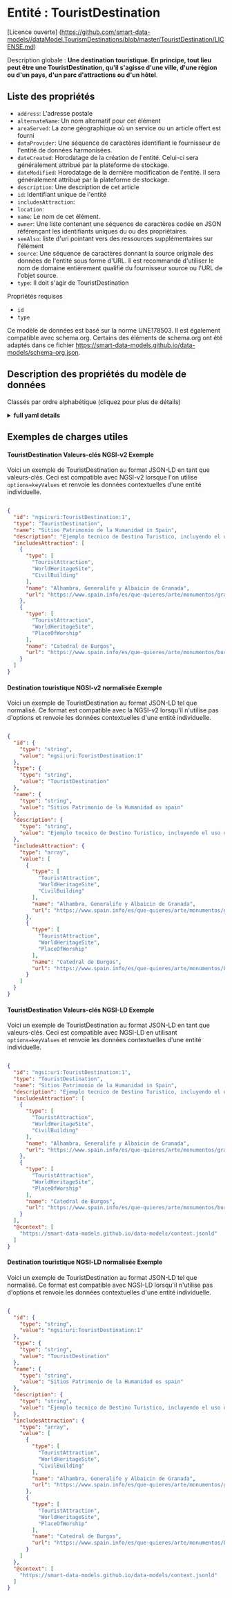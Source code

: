 Entité : TouristDestination  
===========================  
[Licence ouverte] (https://github.com/smart-data-models//dataModel.TourismDestinations/blob/master/TouristDestination/LICENSE.md)  
Description globale : **Une destination touristique. En principe, tout lieu peut être une TouristDestination, qu'il s'agisse d'une ville, d'une région ou d'un pays, d'un parc d'attractions ou d'un hôtel**.  

## Liste des propriétés  

- `address`: L'adresse postale  - `alternateName`: Un nom alternatif pour cet élément  - `areaServed`: La zone géographique où un service ou un article offert est fourni  - `dataProvider`: Une séquence de caractères identifiant le fournisseur de l'entité de données harmonisées.  - `dateCreated`: Horodatage de la création de l'entité. Celui-ci sera généralement attribué par la plateforme de stockage.  - `dateModified`: Horodatage de la dernière modification de l'entité. Il sera généralement attribué par la plateforme de stockage.  - `description`: Une description de cet article  - `id`: Identifiant unique de l'entité  - `includesAttraction`:   - `location`:   - `name`: Le nom de cet élément.  - `owner`: Une liste contenant une séquence de caractères codée en JSON référençant les identifiants uniques du ou des propriétaires.  - `seeAlso`: liste d'uri pointant vers des ressources supplémentaires sur l'élément  - `source`: Une séquence de caractères donnant la source originale des données de l'entité sous forme d'URL. Il est recommandé d'utiliser le nom de domaine entièrement qualifié du fournisseur source ou l'URL de l'objet source.  - `type`: Il doit s'agir de TouristDestination    
Propriétés requises  
- `id`  - `type`    
Ce modèle de données est basé sur la norme UNE178503. Il est également compatible avec schema.org. Certains des éléments de schema.org ont été adaptés dans ce fichier https://smart-data-models.github.io/data-models/schema-org.json.  
## Description des propriétés du modèle de données  
Classés par ordre alphabétique (cliquez pour plus de détails)  
<details><summary><strong>full yaml details</strong></summary>    
```yaml  
TouristDestination:    
  description: 'A tourist destination. In principle any Place can be a TouristDestination from a City, Region or Country to an AmusementPark or Hotel.'    
  properties:    
    address:    
      description: 'The mailing address'    
      properties:    
        addressCountry:    
          description: 'Property. The country. For example, Spain. Model:''https://schema.org/addressCountry'''    
          type: string    
        addressLocality:    
          description: 'Property. The locality in which the street address is, and which is in the region. Model:''https://schema.org/addressLocality'''    
          type: string    
        addressRegion:    
          description: 'Property. The region in which the locality is, and which is in the country. Model:''https://schema.org/addressRegion'''    
          type: string    
        areaServed:    
          description: 'Property. The geographic area where a service or offered item is provided. Model:''https://schema.org/areaServed'''    
          type: string    
        postOfficeBoxNumber:    
          description: 'Property. The post office box number for PO box addresses. For example, Spain. Model:''https://schema.org/postOfficeBoxNumber'''    
          type: string    
        postalCode:    
          description: 'Property. The postal code. For example, Spain. Model:''https://schema.org/https://schema.org/postalCode'''    
          type: string    
        streetAddress:    
          description: 'Property. The street address. Model:''https://schema.org/streetAddress'''    
          type: string    
      type: Property    
      x-ngsi:    
        model: https://schema.org/address    
    alternateName:    
      description: 'An alternative name for this item'    
      type: Property    
    areaServed:    
      description: 'The geographic area where a service or offered item is provided'    
      type: Property    
      x-ngsi:    
        model: https://schema.org/Text    
    dataProvider:    
      description: 'A sequence of characters identifying the provider of the harmonised data entity.'    
      type: Property    
    dateCreated:    
      description: 'Entity creation timestamp. This will usually be allocated by the storage platform.'    
      format: date-time    
      type: Property    
    dateModified:    
      description: 'Timestamp of the last modification of the entity. This will usually be allocated by the storage platform.'    
      format: date-time    
      type: Property    
    description:    
      description: 'A description of this item'    
      type: Property    
    id:    
      anyOf: &touristdestination_-_properties_-_owner_-_items_-_anyof    
        - description: 'Property. Identifier format of any NGSI entity'    
          maxLength: 256    
          minLength: 1    
          pattern: ^[\w\-\.\{\}\$\+\*\[\]`|~^@!,:\\]+$    
          type: string    
        - description: 'Property. Identifier format of any NGSI entity'    
          format: uri    
          type: string    
      description: 'Unique identifier of the entity'    
      type: Property    
    includesAttraction:    
      description: ""    
      items:    
        properties:    
          name:    
            type: string    
          type:    
            items:    
              enum:    
                - AmusementPark    
                - Apartment    
                - Aquarium    
                - ArtGallery    
                - AutoRental    
                - BarOrPub    
                - Beach    
                - BedAndBreakfast    
                - BodyOfWater    
                - Brewery    
                - BusinessEvent    
                - BusStation    
                - BusStop    
                - CafeOrCoffeeShop    
                - Campground    
                - Casino    
                - Cemetery    
                - City    
                - CivilBuilding    
                - CivicStructure    
                - Distillery    
                - Embassy    
                - EmergencyService    
                - Event    
                - EventVenue    
                - ExhibitionEvent    
                - Festival    
                - FinancialService    
                - FoodEstablishment    
                - FoodEvent    
                - funerario    
                - GasStation    
                - GolfCourse    
                - HealthAndBeautyBusiness    
                - Hostel    
                - Hotel    
                - House    
                - IceCreamShop    
                - Landform    
                - LandmarksOrHistoricalBuildings    
                - Library    
                - LodgingBusiness    
                - Mountain    
                - MovieTheater    
                - Museum    
                - MusicEvent    
                - MusicVenue    
                - NightClub    
                - Offer    
                - Organization    
                - Park    
                - ParkingFacility    
                - Person    
                - Place    
                - PlaceOfWorship    
                - Restaurant    
                - RVPark    
                - ShoppingCenter    
                - SkiResort    
                - SportsActivityLocation    
                - SportsEvent    
                - Store    
                - SubwayStation    
                - TaxiStand    
                - TouristAttraction    
                - TouristDestination    
                - TouristInformationCenter    
                - TouristTrip    
                - TrainStation    
                - TravelAgency    
                - Volcano    
                - Waterfall    
                - WorldHeritageSite    
                - Winery    
                - Zoo    
              type: string    
            type: array    
          url:    
            format: uri    
            type: string    
        type: object    
      type: Property    
      x-ngsi:    
        model: ""    
    location:    
      $id: https://geojson.org/schema/Geometry.json    
      $schema: "http://json-schema.org/draft-07/schema#"    
      oneOf:    
        - properties:    
            bbox:    
              items:    
                type: number    
              minItems: 4    
              type: array    
            coordinates:    
              items:    
                type: number    
              minItems: 2    
              type: array    
            type:    
              enum:    
                - Point    
              type: string    
          required:    
            - type    
            - coordinates    
          title: 'GeoJSON Point'    
          type: object    
        - properties:    
            bbox:    
              items:    
                type: number    
              minItems: 4    
              type: array    
            coordinates:    
              items:    
                items:    
                  type: number    
                minItems: 2    
                type: array    
              minItems: 2    
              type: array    
            type:    
              enum:    
                - LineString    
              type: string    
          required:    
            - type    
            - coordinates    
          title: 'GeoJSON LineString'    
          type: object    
        - properties:    
            bbox:    
              items:    
                type: number    
              minItems: 4    
              type: array    
            coordinates:    
              items:    
                items:    
                  items:    
                    type: number    
                  minItems: 2    
                  type: array    
                minItems: 4    
                type: array    
              type: array    
            type:    
              enum:    
                - Polygon    
              type: string    
          required:    
            - type    
            - coordinates    
          title: 'GeoJSON Polygon'    
          type: object    
        - properties:    
            bbox:    
              items:    
                type: number    
              minItems: 4    
              type: array    
            coordinates:    
              items:    
                items:    
                  type: number    
                minItems: 2    
                type: array    
              type: array    
            type:    
              enum:    
                - MultiPoint    
              type: string    
          required:    
            - type    
            - coordinates    
          title: 'GeoJSON MultiPoint'    
          type: object    
        - properties:    
            bbox:    
              items:    
                type: number    
              minItems: 4    
              type: array    
            coordinates:    
              items:    
                items:    
                  items:    
                    type: number    
                  minItems: 2    
                  type: array    
                minItems: 2    
                type: array    
              type: array    
            type:    
              enum:    
                - MultiLineString    
              type: string    
          required:    
            - type    
            - coordinates    
          title: 'GeoJSON MultiLineString'    
          type: object    
        - properties:    
            bbox:    
              items:    
                type: number    
              minItems: 4    
              type: array    
            coordinates:    
              items:    
                items:    
                  items:    
                    items:    
                      type: number    
                    minItems: 2    
                    type: array    
                  minItems: 4    
                  type: array    
                type: array    
              type: array    
            type:    
              enum:    
                - MultiPolygon    
              type: string    
          required:    
            - type    
            - coordinates    
          title: 'GeoJSON MultiPolygon'    
          type: object    
      title: 'GeoJSON Geometry'    
    name:    
      description: 'The name of this item.'    
      type: Property    
    owner:    
      description: 'A List containing a JSON encoded sequence of characters referencing the unique Ids of the owner(s)'    
      items:    
        anyOf: *touristdestination_-_properties_-_owner_-_items_-_anyof    
        description: 'Property. Unique identifier of the entity'    
      type: Property    
    seeAlso:    
      description: 'list of uri pointing to additional resources about the item'    
      oneOf:    
        - items:    
            - format: uri    
              type: string    
          minItems: 1    
          type: array    
        - format: uri    
          type: string    
      type: Property    
    source:    
      description: 'A sequence of characters giving the original source of the entity data as a URL. Recommended to be the fully qualified domain name of the source provider, or the URL to the source object.'    
      type: Property    
    type:    
      description: 'It has to be TouristDestination'    
      enum:    
        - TouristDestination    
      type: Property    
      x-ngsi:    
        model: https://schema.org/TouristDestination    
  required:    
    - id    
    - type    
  type: object    
```  
</details>    
## Exemples de charges utiles  
#### TouristDestination Valeurs-clés NGSI-v2 Exemple  
Voici un exemple de TouristDestination au format JSON-LD en tant que valeurs-clés. Ceci est compatible avec NGSI-v2 lorsque l'on utilise `options=keyValues` et renvoie les données contextuelles d'une entité individuelle.  
```json  
{  
  "id": "ngsi:uri:TouristDestination:1",  
  "type": "TouristDestination",  
  "name": "Sitios Patrimonio de la Humanidad in Spain",  
  "description": "Ejemplo tecnico de Destino Turistico, incluyendo el uso del atributo includesAttraction. Lista de sitios abreviada>",  
  "includesAttraction": [  
    {  
      "type": [  
        "TouristAttraction",  
        "WorldHeritageSite",  
        "CivilBuilding"  
      ],  
      "name": "Alhambra, Generalife y Albaicin de Granada",  
      "url": "https://www.spain.info/es/que-quieres/arte/monumentos/granada/la_alhambra.html"  
    },  
    {  
      "type": [  
        "TouristAttraction",  
        "WorldHeritageSite",  
        "PlaceOfWorship"  
      ],  
      "name": "Catedral de Burgos",  
      "url": "https://www.spain.info/es/que-quieres/arte/monumentos/burgos/catedral_de_burgos.html"  
    }  
  ]  
}  
```  
#### Destination touristique NGSI-v2 normalisée Exemple  
Voici un exemple de TouristDestination au format JSON-LD tel que normalisé. Ce format est compatible avec la NGSI-v2 lorsqu'il n'utilise pas d'options et renvoie les données contextuelles d'une entité individuelle.  
```json  
{  
  "id": {  
    "type": "string",  
    "value": "ngsi:uri:TouristDestination:1"  
  },  
  "type": {  
    "type": "string",  
    "value": "TouristDestination"  
  },  
  "name": {  
    "type": "string",  
    "value": "Sitios Patrimonio de la Humanidad os spain"  
  },  
  "description": {  
    "type": "string",  
    "value": "Ejemplo tecnico de Destino Turistico, incluyendo el uso del atributo includesAttraction. Lista de sitios abreviada>"  
  },  
  "includesAttraction": {  
    "type": "array",  
    "value": [  
      {  
        "type": [  
          "TouristAttraction",  
          "WorldHeritageSite",  
          "CivilBuilding"  
        ],  
        "name": "Alhambra, Generalife y Albaicin de Granada",  
        "url": "https://www.spain.info/es/que-quieres/arte/monumentos/granada/la_alhambra.html"  
      },  
      {  
        "type": [  
          "TouristAttraction",  
          "WorldHeritageSite",  
          "PlaceOfWorship"  
        ],  
        "name": "Catedral de Burgos",  
        "url": "https://www.spain.info/es/que-quieres/arte/monumentos/burgos/catedral_de_burgos.html"  
      }  
    ]  
  }  
}  
```  
#### TouristDestination Valeurs-clés NGSI-LD Exemple  
Voici un exemple de TouristDestination au format JSON-LD en tant que valeurs-clés. Ceci est compatible avec NGSI-LD en utilisant `options=keyValues` et renvoie les données contextuelles d'une entité individuelle.  
```json  
{  
  "id": "ngsi:uri:TouristDestination:1",  
  "type": "TouristDestination",  
  "name": "Sitios Patrimonio de la Humanidad in Spain",  
  "description": "Ejemplo tecnico de Destino Turistico, incluyendo el uso del atributo includesAttraction. Lista de sitios abreviada>",  
  "includesAttraction": [  
    {  
      "type": [  
        "TouristAttraction",  
        "WorldHeritageSite",  
        "CivilBuilding"  
      ],  
      "name": "Alhambra, Generalife y Albaicin de Granada",  
      "url": "https://www.spain.info/es/que-quieres/arte/monumentos/granada/la_alhambra.html"  
    },  
    {  
      "type": [  
        "TouristAttraction",  
        "WorldHeritageSite",  
        "PlaceOfWorship"  
      ],  
      "name": "Catedral de Burgos",  
      "url": "https://www.spain.info/es/que-quieres/arte/monumentos/burgos/catedral_de_burgos.html"  
    }  
  ],  
  "@context": [  
    "https://smart-data-models.github.io/data-models/context.jsonld"  
  ]  
}  
```  
#### Destination touristique NGSI-LD normalisée Exemple  
Voici un exemple de TouristDestination au format JSON-LD tel que normalisé. Ce format est compatible avec NGSI-LD lorsqu'il n'utilise pas d'options et renvoie les données contextuelles d'une entité individuelle.  
```json  
{  
  "id": {  
    "type": "string",  
    "value": "ngsi:uri:TouristDestination:1"  
  },  
  "type": {  
    "type": "string",  
    "value": "TouristDestination"  
  },  
  "name": {  
    "type": "string",  
    "value": "Sitios Patrimonio de la Humanidad os spain"  
  },  
  "description": {  
    "type": "string",  
    "value": "Ejemplo tecnico de Destino Turistico, incluyendo el uso del atributo includesAttraction. Lista de sitios abreviada>"  
  },  
  "includesAttraction": {  
    "type": "array",  
    "value": [  
      {  
        "type": [  
          "TouristAttraction",  
          "WorldHeritageSite",  
          "CivilBuilding"  
        ],  
        "name": "Alhambra, Generalife y Albaicin de Granada",  
        "url": "https://www.spain.info/es/que-quieres/arte/monumentos/granada/la_alhambra.html"  
      },  
      {  
        "type": [  
          "TouristAttraction",  
          "WorldHeritageSite",  
          "PlaceOfWorship"  
        ],  
        "name": "Catedral de Burgos",  
        "url": "https://www.spain.info/es/que-quieres/arte/monumentos/burgos/catedral_de_burgos.html"  
      }  
    ]  
  },  
  "@context": [  
    "https://smart-data-models.github.io/data-models/context.jsonld"  
  ]  
}  
```  
